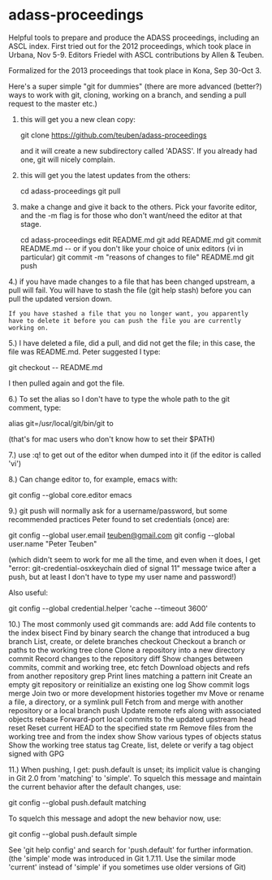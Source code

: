 adass-proceedings
=================

Helpful tools to prepare and produce the ADASS proceedings, including
an ASCL index. First tried out for the 2012 proceedings, which took
place in Urbana, Nov 5-9.  Editors Friedel with ASCL contributions by
Allen & Teuben.

Formalized for the 2013 proceedings that took place in Kona, Sep 30-Oct 3.


Here's a super simple "git for dummies" (there are more advanced
(better?) ways to work with git, cloning, working on a branch, and
sending a pull request to the master etc.)

1) this will get you a new clean copy:

   git clone https://github.com/teuben/adass-proceedings

   and it will create a new subdirectory called 'ADASS'. If 
   you already had one, git will nicely complain.

2) this will get you the latest updates from the others:


   cd adass-proceedings
   git pull

3) make a change and give it back to the others.   Pick your favorite editor,
   and the -m flag is for those who don't want/need the editor at that stage.

   cd adass-proceedings
   edit README.md
   git add README.md
   git commit README.md
       -- or if you don't like your choice of unix editors (vi in particular)
   git commit -m "reasons of changes to file"  README.md
   git push


4.) if you have made changes to a file that has been changed upstream,
    a pull will fail. You will have to stash the file (git help stash)
    before you can pull the updated version down.

    If you have stashed a file that you no longer want, you apparently
    have to delete it before you can push the file you are currently
    working on.

5.) I have deleted a file, did a pull, and did not get the file; in this case, the file was README.md. 
    Peter suggested I type:

   git checkout -- README.md 
   
I then pulled again and got the file. 

6.) To set the alias so I don't have to type the whole path to the git comment, type:

   alias git=/usr/local/git/bin/git to 

   (that's for mac users who don't know how to set their $PATH)

7.) use :q! to get out of the editor when dumped into it 
    (if the editor is called 'vi')

8.) Can change editor to, for example, emacs with: 

   git config --global core.editor emacs

9.) git push will normally ask for a username/password, but some recommended practices Peter 
    found to set credentials (once) are:

   git config --global user.email teuben@gmail.com
   git config --global user.name "Peter Teuben"
   
   (which didn't seem to work for me all the time, and even when it does, 
    I get "error: git-credential-osxkeychain died of signal 11" message twice after a push, 
    but at least I don't have to type my user name and password!)

   Also useful: 
   
   git config --global credential.helper 'cache --timeout 3600'

10.) The most commonly used git commands are:
   add		Add file contents to the index
   bisect		Find by binary search the change that introduced a bug
   branch     	List, create, or delete branches
   checkout	Checkout a branch or paths to the working tree
   clone      	Clone a repository into a new directory
   commit     	Record changes to the repository
   diff       		Show changes between commits, commit and working tree, etc
   fetch      		Download objects and refs from another repository
   grep       		Print lines matching a pattern
   init       		Create an empty git repository or reinitialize an existing one
   log        		Show commit logs
   merge      	Join two or more development histories together
   mv         		Move or rename a file, a directory, or a symlink
   pull       		Fetch from and merge with another repository or a local branch
   push       	Update remote refs along with associated objects
   rebase     	Forward-port local commits to the updated upstream head
   reset      		Reset current HEAD to the specified state
   rm         		Remove files from the working tree and from the index
   show      		Show various types of objects
   status     		Show the working tree status
   tag        		Create, list, delete or verify a tag object signed with GPG

   
11.) When pushing, I get: 
push.default is unset; its implicit value is changing in
Git 2.0 from 'matching' to 'simple'. To squelch this message
and maintain the current behavior after the default changes, use:

  git config --global push.default matching

To squelch this message and adopt the new behavior now, use:

  git config --global push.default simple

See 'git help config' and search for 'push.default' for further information.
(the 'simple' mode was introduced in Git 1.7.11. Use the similar mode
'current' instead of 'simple' if you sometimes use older versions of Git)



   
